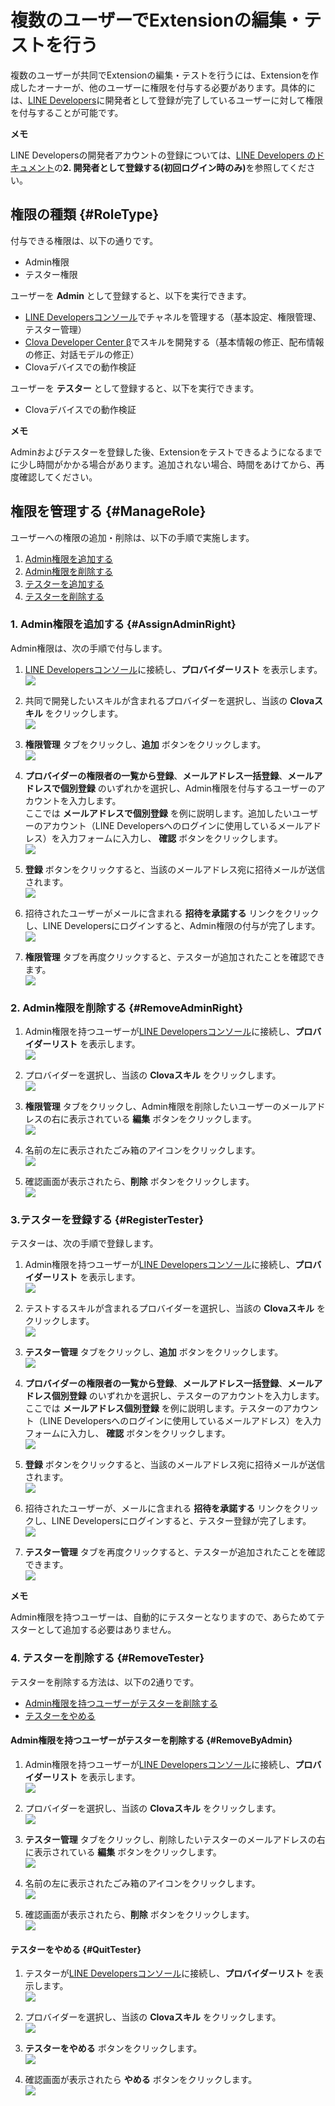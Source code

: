 # 複数のユーザーでExtensionの編集・テストを行う

複数のユーザーが共同でExtensionの編集・テストを行うには、Extensionを作成したオーナーが、他のユーザーに権限を付与する必要があります。具体的には、[LINE Developers](https://developers.line.me/)に開発者として登録が完了しているユーザーに対して権限を付与することが可能です。

<div class="note">
  <p><strong>メモ</strong></p>
  <p>LINE Developersの開発者アカウントの登録については、<a href="https://developers.line.me/ja/docs/line-login/getting-started/">LINE Developers のドキュメント</a>の<strong>2. 開発者として登録する(初回ログイン時のみ)</strong>を参照してください。</p>
</div>

## 権限の種類 {#RoleType}

付与できる権限は、以下の通りです。
* Admin権限
* テスター権限

ユーザーを **Admin** として登録すると、以下を実行できます。
* [LINE Developersコンソール](https://developers.line.me/console/)でチャネルを管理する（基本設定、権限管理、テスター管理）
* [Clova Developer Center β](https://clova-developers.line.me/)でスキルを開発する（基本情報の修正、配布情報の修正、対話モデルの修正）
* Clovaデバイスでの動作検証

ユーザーを **テスター** として登録すると、以下を実行できます。
* Clovaデバイスでの動作検証

<div class="note">
  <p><strong>メモ</strong></p>
  <p>Adminおよびテスターを登録した後、Extensionをテストできるようになるまでに少し時間がかかる場合があります。追加されない場合、時間をあけてから、再度確認してください。</p>
</div>

## 権限を管理する {#ManageRole}

ユーザーへの権限の追加・削除は、以下の手順で実施します。

1. [Admin権限を追加する](#AssignAdminRight)
2. [Admin権限を削除する](#RemoveAdminRight)
3. [テスターを追加する](#RegisterTester)
4. [テスターを削除する](#RemoveTester)

### 1. Admin権限を追加する {#AssignAdminRight}

Admin権限は、次の手順で付与します。

1. [LINE Developersコンソール](https://developers.line.me/console/)に接続し、**プロバイダーリスト** を表示します。  
![](/CEK/Resources/Images/CEK_Test_LineDev_Provider_List.png)

2. 共同で開発したいスキルが含まれるプロバイダーを選択し、当該の **Clovaスキル** をクリックします。  
![](/CEK/Resources/Images/CEK_Test_LineDev_Channel_List.png)

3. **権限管理** タブをクリックし、**追加** ボタンをクリックします。  
![](/CEK/Resources/Images/CEK_Admin_LineDev_Privilege_Tab.png)

4. **プロバイダーの権限者の一覧から登録**、**メールアドレス一括登録**、**メールアドレスで個別登録** のいずれかを選択し、Admin権限を付与するユーザーのアカウントを入力します。  
  ここでは **メールアドレスで個別登録** を例に説明します。追加したいユーザーのアカウント（LINE Developersへのログインに使用しているメールアドレス）を入力フォームに入力し、 **確認** ボタンをクリックします。  
![](/CEK/Resources/Images/CEK_Admin_LineDev_Add_Address.png)

5. **登録** ボタンをクリックすると、当該のメールアドレス宛に招待メールが送信されます。  
![](/CEK/Resources/Images/CEK_Admin_LineDev_Add_Confirm.png)

6. 招待されたユーザーがメールに含まれる **招待を承諾する** リンクをクリックし、LINE Developersにログインすると、Admin権限の付与が完了します。  
![](/CEK/Resources/Images/CEK_Admin_Invitation_Email.png)

7. **権限管理** タブを再度クリックすると、テスターが追加されたことを確認できます。  
![](/CEK/Resources/Images/CEK_Admin_LineDev_Admin_List.png)


### 2. Admin権限を削除する {#RemoveAdminRight}

1. Admin権限を持つユーザーが[LINE Developersコンソール](https://developers.line.me/console/)に接続し、**プロバイダーリスト** を表示します。  
![](/CEK/Resources/Images/CEK_Test_LineDev_Provider_List.png)

2. プロバイダーを選択し、当該の **Clovaスキル** をクリックします。  
![](/CEK/Resources/Images/CEK_Test_LineDev_Channel_List.png)

3. **権限管理** タブをクリックし、Admin権限を削除したいユーザーのメールアドレスの右に表示されている **編集** ボタンをクリックします。  
![](/CEK/Resources/Images/CEK_Remove_Admin_LineDev_Admin_Tab.png)

4. 名前の左に表示されたごみ箱のアイコンをクリックします。  
![](/CEK/Resources/Images/CEK_Remove_Admin_LineDev_Edit_Button.png)

5. 確認画面が表示されたら、**削除** ボタンをクリックします。  
![](/CEK/Resources/Images/CEK_Remove_Admin_LineDev_Confirm.png)



### 3.テスターを登録する {#RegisterTester}

テスターは、次の手順で登録します。

1. Admin権限を持つユーザーが[LINE Developersコンソール](https://developers.line.me/console/)に接続し、**プロバイダーリスト** を表示します。  
![](/CEK/Resources/Images/CEK_Test_LineDev_Provider_List.png)

2. テストするスキルが含まれるプロバイダーを選択し、当該の **Clovaスキル** をクリックします。  
![](/CEK/Resources/Images/CEK_Test_LineDev_Channel_List.png)

4. **テスター管理** タブをクリックし、**追加** ボタンをクリックします。  
![](/CEK/Resources/Images/CEK_Test_LineDev_Tester_Tab.png)

5. **プロバイダーの権限者の一覧から登録**、**メールアドレス一括登録**、**メールアドレス個別登録** のいずれかを選択し、テスターのアカウントを入力します。  
  ここでは **メールアドレス個別登録** を例に説明します。テスターのアカウント（LINE Developersへのログインに使用しているメールアドレス）を入力フォームに入力し、 **確認** ボタンをクリックします。  
![](/CEK/Resources/Images/CEK_Test_LineDev_Tester_Add_Address.png)

6. **登録** ボタンをクリックすると、当該のメールアドレス宛に招待メールが送信されます。  
![](/CEK/Resources/Images/CEK_Test_LineDev_Tester_Add_Confirm.png)

7. 招待されたユーザーが、メールに含まれる **招待を承諾する** リンクをクリックし、LINE Developersにログインすると、テスター登録が完了します。  
![](/CEK/Resources/Images/CEK_Test_Invitation_Email.png)

8. **テスター管理** タブを再度クリックすると、テスターが追加されたことを確認できます。  
![](/CEK/Resources/Images/CEK_Test_LineDev_Tester_List.png)

<div class="note">
  <p><strong>メモ</strong></p>
  <p>Admin権限を持つユーザーは、自動的にテスターとなりますので、あらためてテスターとして追加する必要はありません。</p>
</div>

### 4. テスターを削除する {#RemoveTester}

テスターを削除する方法は、以下の2通りです。

* [Admin権限を持つユーザーがテスターを削除する](#RemoveByAdmin)
* [テスターをやめる](#QuitTester)

#### Admin権限を持つユーザーがテスターを削除する  {#RemoveByAdmin}

1. Admin権限を持つユーザーが[LINE Developersコンソール](https://developers.line.me/console/)に接続し、**プロバイダーリスト** を表示します。  
![](/CEK/Resources/Images/CEK_Test_LineDev_Provider_List.png)

2. プロバイダーを選択し、当該の **Clovaスキル** をクリックします。  
![](/CEK/Resources/Images/CEK_Test_LineDev_Channel_List.png)

3. **テスター管理** タブをクリックし、削除したいテスターのメールアドレスの右に表示されている **編集** ボタンをクリックします。  
![](/CEK/Resources/Images/CEK_Remove_Tester_LineDev_Tester_Tab.png)

4. 名前の左に表示されたごみ箱のアイコンをクリックします。  
![](/CEK/Resources/Images/CEK_Remove_Tester_LineDev_Edit_Button.png)

5. 確認画面が表示されたら、**削除** ボタンをクリックします。  
![](/CEK/Resources/Images/CEK_Remove_Tester_LineDev_Confirm.png)


#### テスターをやめる {#QuitTester}

1. テスターが[LINE Developersコンソール](https://developers.line.me/console/)に接続し、**プロバイダーリスト** を表示します。  
![](/CEK/Resources/Images/CEK_Remove_Tester_LineDev_Provider_List.png)

2. プロバイダーを選択し、当該の **Clovaスキル** をクリックします。  
![](/CEK/Resources/Images/CEK_Remove_Tester_LineDev_Skill_List.png)

3.  **テスターをやめる** ボタンをクリックします。  
![](/CEK/Resources/Images/CEK_Remove_Tester_Quit_Tester.png)

4. 確認画面が表示されたら **やめる** ボタンをクリックします。  
![](/CEK/Resources/Images/CEK_Remove_Tester_Quit_Confirm.png)
